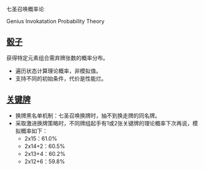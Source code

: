 七圣召唤概率论

Genius Invokatation Probability Theory
## [骰子](dice.py)
获得特定元素组合需弃牌张数的概率分布。
* 遍历状态计算理论概率，非模拟值。
* 支持不同的初始条件，代价是性能烂。

## [关键牌](keycard.py)
* 换牌黑名单机制：七圣召唤换牌时，抽不到换走牌的同名牌。
* 采取激进换牌策略时，不同牌组起手有1或2张关键牌的理论概率下次再说，模拟概率如下：
  * 2x15：61.0%
  * 2x14+2：60.5%
  * 2x13+4：60.2%
  * 2x12+6：59.8%